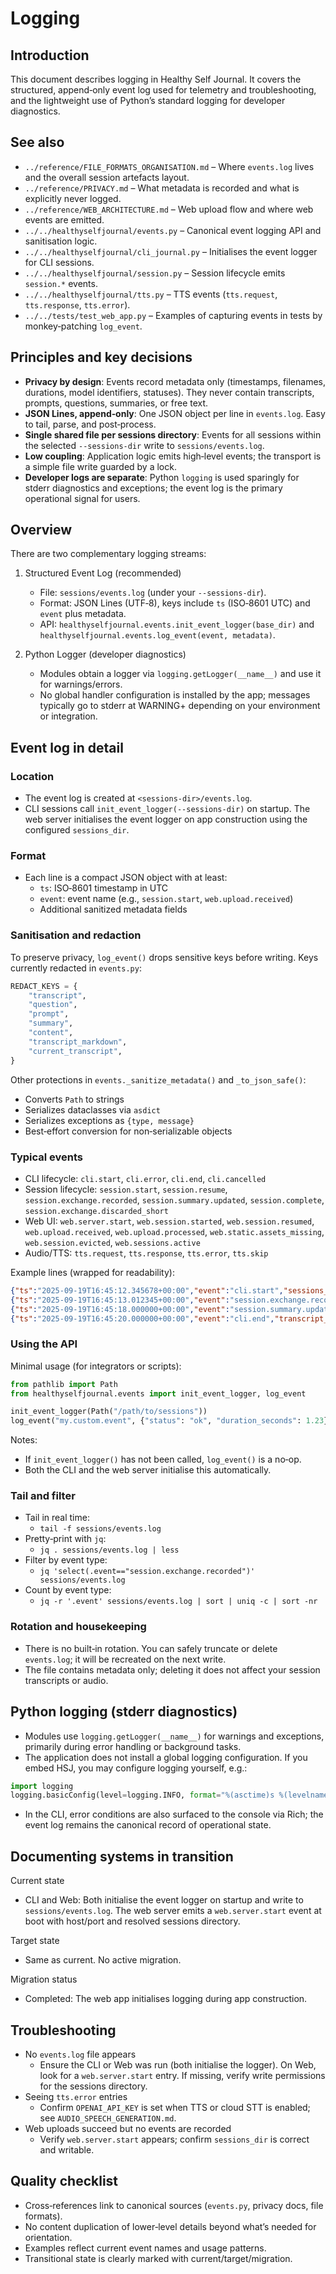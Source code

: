 # Logging

## Introduction
This document describes logging in Healthy Self Journal. It covers the structured, append‑only event log used for telemetry and troubleshooting, and the lightweight use of Python’s standard logging for developer diagnostics.

## See also
- `../reference/FILE_FORMATS_ORGANISATION.md` – Where `events.log` lives and the overall session artefacts layout.
- `../reference/PRIVACY.md` – What metadata is recorded and what is explicitly never logged.
- `../reference/WEB_ARCHITECTURE.md` – Web upload flow and where web events are emitted.
- `../../healthyselfjournal/events.py` – Canonical event logging API and sanitisation logic.
- `../../healthyselfjournal/cli_journal.py` – Initialises the event logger for CLI sessions.
- `../../healthyselfjournal/session.py` – Session lifecycle emits `session.*` events.
- `../../healthyselfjournal/tts.py` – TTS events (`tts.request`, `tts.response`, `tts.error`).
- `../../tests/test_web_app.py` – Examples of capturing events in tests by monkey‑patching `log_event`.

## Principles and key decisions
- **Privacy by design**: Events record metadata only (timestamps, filenames, durations, model identifiers, statuses). They never contain transcripts, prompts, questions, summaries, or free text.
- **JSON Lines, append‑only**: One JSON object per line in `events.log`. Easy to tail, parse, and post‑process.
- **Single shared file per sessions directory**: Events for all sessions within the selected `--sessions-dir` write to `sessions/events.log`.
- **Low coupling**: Application logic emits high‑level events; the transport is a simple file write guarded by a lock.
- **Developer logs are separate**: Python `logging` is used sparingly for stderr diagnostics and exceptions; the event log is the primary operational signal for users.

## Overview

There are two complementary logging streams:

1) Structured Event Log (recommended)
   - File: `sessions/events.log` (under your `--sessions-dir`).
   - Format: JSON Lines (UTF‑8), keys include `ts` (ISO‑8601 UTC) and `event` plus metadata.
   - API: `healthyselfjournal.events.init_event_logger(base_dir)` and `healthyselfjournal.events.log_event(event, metadata)`.

2) Python Logger (developer diagnostics)
   - Modules obtain a logger via `logging.getLogger(__name__)` and use it for warnings/errors.
   - No global handler configuration is installed by the app; messages typically go to stderr at WARNING+ depending on your environment or integration.

## Event log in detail

### Location
- The event log is created at `<sessions-dir>/events.log`.
- CLI sessions call `init_event_logger(--sessions-dir)` on startup. The web server initialises the event logger on app construction using the configured `sessions_dir`.

### Format
- Each line is a compact JSON object with at least:
  - `ts`: ISO‑8601 timestamp in UTC
  - `event`: event name (e.g., `session.start`, `web.upload.received`)
  - Additional sanitized metadata fields

### Sanitisation and redaction
To preserve privacy, `log_event()` drops sensitive keys before writing. Keys currently redacted in `events.py`:

```12:33:healthyselfjournal/events.py
REDACT_KEYS = {
    "transcript",
    "question",
    "prompt",
    "summary",
    "content",
    "transcript_markdown",
    "current_transcript",
}
```

Other protections in `events._sanitize_metadata()` and `_to_json_safe()`:
- Converts `Path` to strings
- Serializes dataclasses via `asdict`
- Serializes exceptions as `{type, message}`
- Best‑effort conversion for non‑serializable objects

### Typical events
- CLI lifecycle: `cli.start`, `cli.error`, `cli.end`, `cli.cancelled`
- Session lifecycle: `session.start`, `session.resume`, `session.exchange.recorded`, `session.summary.updated`, `session.complete`, `session.exchange.discarded_short`
- Web UI: `web.server.start`, `web.session.started`, `web.session.resumed`, `web.upload.received`, `web.upload.processed`, `web.static.assets_missing`, `web.session.evicted`, `web.sessions.active`
- Audio/TTS: `tts.request`, `tts.response`, `tts.error`, `tts.skip`

Example lines (wrapped for readability):

```json
{"ts":"2025-09-19T16:45:12.345678+00:00","event":"cli.start","sessions_dir":"/path/to/sessions","model_llm":"anthropic:claude-sonnet-4:20250514:thinking"}
{"ts":"2025-09-19T16:45:13.012345+00:00","event":"session.exchange.recorded","session_id":"250919_1645","response_index":1,"wav":"mic_0001.wav","duration_seconds":8.52,"stt_backend":"cloud-openai","stt_model":"gpt-4o-transcribe"}
{"ts":"2025-09-19T16:45:18.000000+00:00","event":"session.summary.updated","session_id":"250919_1645","model":"anthropic:claude-sonnet-4:20250514:thinking"}
{"ts":"2025-09-19T16:45:20.000000+00:00","event":"cli.end","transcript_file":"250919_1645.md","session_id":"250919_1645"}
```

### Using the API

Minimal usage (for integrators or scripts):

```python
from pathlib import Path
from healthyselfjournal.events import init_event_logger, log_event

init_event_logger(Path("/path/to/sessions"))
log_event("my.custom.event", {"status": "ok", "duration_seconds": 1.23})
```

Notes:
- If `init_event_logger()` has not been called, `log_event()` is a no‑op.
- Both the CLI and the web server initialise this automatically.

### Tail and filter
- Tail in real time:
  - `tail -f sessions/events.log`
- Pretty‑print with `jq`:
  - `jq . sessions/events.log | less`
- Filter by event type:
  - `jq 'select(.event=="session.exchange.recorded")' sessions/events.log`
- Count by event type:
  - `jq -r '.event' sessions/events.log | sort | uniq -c | sort -nr`

### Rotation and housekeeping
- There is no built‑in rotation. You can safely truncate or delete `events.log`; it will be recreated on the next write.
- The file contains metadata only; deleting it does not affect your session transcripts or audio.

## Python logging (stderr diagnostics)

- Modules use `logging.getLogger(__name__)` for warnings and exceptions, primarily during error handling or background tasks.
- The application does not install a global logging configuration. If you embed HSJ, you may configure logging yourself, e.g.:

```python
import logging
logging.basicConfig(level=logging.INFO, format="%(asctime)s %(levelname)s %(name)s: %(message)s")
```

- In the CLI, error conditions are also surfaced to the console via Rich; the event log remains the canonical record of operational state.

## Documenting systems in transition

Current state
- CLI and Web: Both initialise the event logger on startup and write to `sessions/events.log`. The web server emits a `web.server.start` event at boot with host/port and resolved sessions directory.

Target state
- Same as current. No active migration.

Migration status
- Completed: The web app initialises logging during app construction.

## Troubleshooting
- No `events.log` file appears
  - Ensure the CLI or Web was run (both initialise the logger). On Web, look for a `web.server.start` entry. If missing, verify write permissions for the sessions directory.
- Seeing `tts.error` entries
  - Confirm `OPENAI_API_KEY` is set when TTS or cloud STT is enabled; see `AUDIO_SPEECH_GENERATION.md`.
- Web uploads succeed but no events are recorded
  - Verify `web.server.start` appears; confirm `sessions_dir` is correct and writable.

## Quality checklist
- Cross‑references link to canonical sources (`events.py`, privacy docs, file formats).
- No content duplication of lower‑level details beyond what’s needed for orientation.
- Examples reflect current event names and usage patterns.
- Transitional state is clearly marked with current/target/migration.


